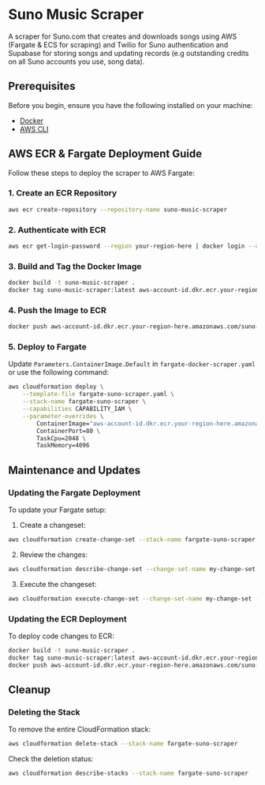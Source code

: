 # Suno Music Scraper
A scraper for Suno.com that creates and downloads songs using AWS (Fargate & ECS for scraping) and Twilio for Suno authentication and Supabase for storing songs and updating records (e.g outstanding credits on all Suno accounts you use, song data). 

## Prerequisites

Before you begin, ensure you have the following installed on your machine:
- [Docker](https://docs.docker.com/engine/install/)
- [AWS CLI](https://docs.aws.amazon.com/cli/latest/userguide/getting-started-install.html)

## AWS ECR & Fargate Deployment Guide

Follow these steps to deploy the scraper to AWS Fargate:

### 1. Create an ECR Repository

```bash
aws ecr create-repository --repository-name suno-music-scraper
```

### 2. Authenticate with ECR

```bash
aws ecr get-login-password --region your-region-here | docker login --username AWS --password-stdin aws-account-id.dkr.ecr.your-region-here.amazonaws.com
```

### 3. Build and Tag the Docker Image

```bash
docker build -t suno-music-scraper .
docker tag suno-music-scraper:latest aws-account-id.dkr.ecr.your-region-here.amazonaws.com/suno-music-scraper:latest
```

### 4. Push the Image to ECR

```bash
docker push aws-account-id.dkr.ecr.your-region-here.amazonaws.com/suno-music-scraper:latest
```

### 5. Deploy to Fargate

Update `Parameters.ContainerImage.Default` in `fargate-docker-scraper.yaml` or use the following command:

```bash
aws cloudformation deploy \
    --template-file fargate-suno-scraper.yaml \
    --stack-name fargate-suno-scraper \
    --capabilities CAPABILITY_IAM \
    --parameter-overrides \
        ContainerImage="aws-account-id.dkr.ecr.your-region-here.amazonaws.com/suno-music-scraper:latest" \
        ContainerPort=80 \
        TaskCpu=2048 \
        TaskMemory=4096
```

## Maintenance and Updates

### Updating the Fargate Deployment

To update your Fargate setup:

1. Create a changeset:
```bash
aws cloudformation create-change-set --stack-name fargate-suno-scraper --template-body file://fargate-suno-scraper.yaml --change-set-name my-change-set --capabilities CAPABILITY_NAMED_IAM
```

2. Review the changes:
```bash
aws cloudformation describe-change-set --change-set-name my-change-set --stack-name fargate-suno-scraper
```

3. Execute the changeset:
```bash
aws cloudformation execute-change-set --change-set-name my-change-set --stack-name fargate-suno-scraper
```

### Updating the ECR Deployment

To deploy code changes to ECR:

```bash
docker build -t suno-music-scraper .
docker tag suno-music-scraper:latest aws-account-id.dkr.ecr.your-region-here.amazonaws.com/suno-music-scraper:latest
docker push aws-account-id.dkr.ecr.your-region-here.amazonaws.com/suno-music-scraper:latest
```

## Cleanup

### Deleting the Stack

To remove the entire CloudFormation stack:

```bash
aws cloudformation delete-stack --stack-name fargate-suno-scraper
```

Check the deletion status:

```bash
aws cloudformation describe-stacks --stack-name fargate-suno-scraper
```